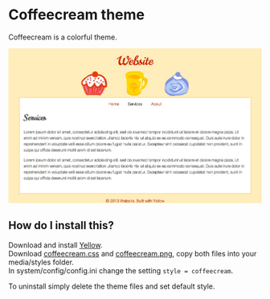 Coffeecream theme
=================

Coffeecream is a colorful theme. 

![Screenshot](coffeecream_screenshot.jpg?raw=true)

How do I install this?
----------------------
Download and install [Yellow](https://github.com/markseu/yellowcms/).  
Download [coffeecream.css](coffeecream.css?raw=true) and [coffeecream.png](coffeecream.png?raw=true),
copy both files into your media/styles folder.  
In system/config/config.ini change the setting `style = coffeecream`.  

To uninstall simply delete the theme files and set default style.